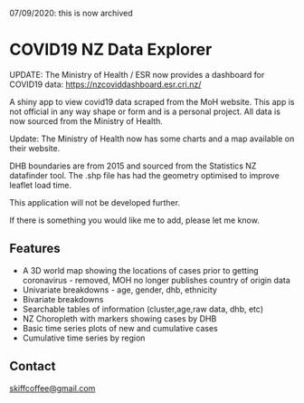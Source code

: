 07/09/2020: this is now archived

# COVID19 NZ Data Explorer

UPDATE: The Ministry of Health / ESR now provides a dashboard for COVID19 data:
https://nzcoviddashboard.esr.cri.nz/

A shiny app to view covid19 data scraped from the MoH website. This app is not official in any way shape or form and is a personal project. All data is now sourced from the Ministry of Health.

Update: The Ministry of Health now has some charts and a map available on their website.

DHB boundaries are from 2015 and sourced from the Statistics NZ datafinder tool. The .shp file has had the geometry optimised to improve leaflet load time.

This application will not be developed further. 

If there is something you would like me to add, please let me know.

## Features

* A 3D world map showing the locations of cases prior to getting coronavirus - removed, MOH no longer publishes country of origin data
* Univariate breakdowns - age, gender, dhb, ethnicity
* Bivariate breakdowns
* Searchable tables of information (cluster,age,raw data, dhb, etc)
* NZ Choropleth with markers showing cases by DHB
* Basic time series plots of new and cumulative cases
* Cumulative time series by region

## Contact

skiffcoffee@gmail.com


